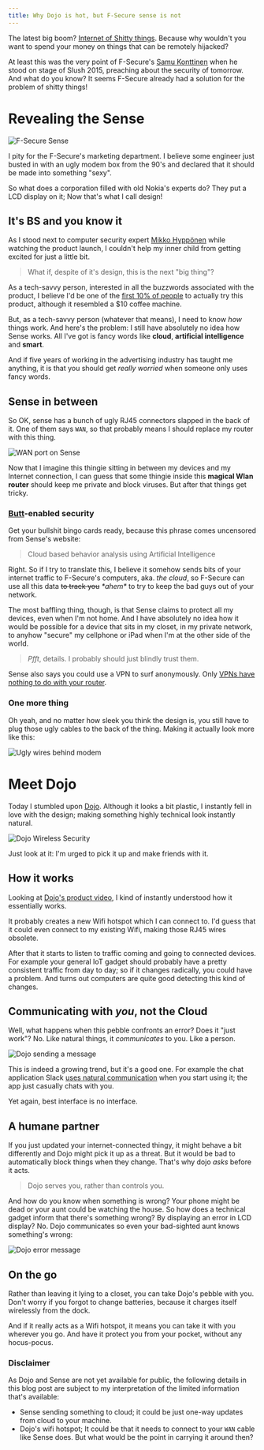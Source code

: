 ```yaml
---
title: Why Dojo is hot, but F-Secure sense is not
---
```


The latest big boom? [Internet of Shitty things][internet-of-shit]. Because why
wouldn't you want to spend your money on things that can be remotely hijacked?

At least this was the very point of F-Secure's [Samu Konttinen][samu] when he stood
on stage of Slush 2015, preaching about the security of tomorrow. And what do you
know? It seems F-Secure already had a solution for the problem of shitty things!

# Revealing the Sense

![F-Secure Sense](/images/sense-promo-pic.jpg)

I pity for the F-Secure's marketing department. I believe some engineer just
busted in with an ugly modem box from the 90's and declared that it should be 
made into something "sexy".

So what does a corporation filled with old Nokia's experts do? They put a
LCD display on it; Now that's what I call design!

## It's BS and you know it

As I stood next to computer security expert [Mikko Hyppönen][mikko-hypponen] while
watching the product launch, I couldn't help my inner child from getting excited
for just a little bit.

> What if, despite of it's design, this is the next "big thing"?

As a tech-savvy person, interested in all the buzzwords associated with the
product, I believe I'd be one of the [first 10% of people][diffusion-of-innovation]
to actually try this product, although it resembled a $10 coffee machine.

But, as a tech-savvy person (whatever that means), I need to know *how* things
work. And here's the problem: I still have absolutely no idea how Sense works. All
I've got is fancy words like **cloud**, **artificial intelligence** and **smart**.

And if five years of working in the advertising industry has taught me anything,
it is that you should get *really worried* when someone only uses fancy words.

## Sense in between

So OK, sense has a bunch of ugly RJ45 connectors slapped in the back of it.
One of them says `WAN`, so that probably means I should replace my router with
this thing.

![WAN port on Sense](/images/wan-port-sense.jpg)

Now that I imagine this thingie sitting in between my devices and my Internet
connection, I can guess that some thingie inside this **magical Wlan router**
should keep me private and block viruses. But after that things get tricky.

### [Butt](cloud-to-butt)-enabled security

Get your bullshit bingo cards ready, because this phrase comes uncensored from
Sense's website:

> Cloud based behavior analysis using Artificial Intelligence

Right. So if I try to translate this, I believe it somehow sends bits of your
internet traffic to F-Secure's computers, aka. *the cloud*, so F-Secure can
use all this data <del>to track you</del> *\*ahem\** to try to keep the bad guys
out of your network.

The most baffling thing, though, is that Sense claims to protect all my devices,
even when I'm not home. And I have absolutely no idea how it would be possible
for a device that sits in my closet, in my private network, to anyhow "secure"
my cellphone or iPad when I'm at the other side of the world.

> *Pfft*, details. I probably should just blindly trust them.

Sense also says you could use a VPN to surf anonymously. Only
[VPNs have nothing to do with your router][hidemyass].

### One more thing

Oh yeah, and no matter how sleek you think the design is, you still have to
plug those ugly cables to the back of the thing. Making it actually look more
like this:

![Ugly wires behind modem](/images/modem-wires-ugly.jpg)

# Meet Dojo

Today I stumbled upon [Dojo][dojo]. Although it looks a bit plastic, I instantly
fell in love with the design; making something highly technical look instantly
natural.

![Dojo Wireless Security](/images/dojo.jpg)

Just look at it: I'm urged to pick it up and make friends with it.

## How it works

Looking at [Dojo's product video][dojo-video], I kind of instantly understood
how it essentially works.

It probably creates a new Wifi hotspot which I can connect to. I'd guess that it
could even connect to my existing Wifi, making those RJ45 wires obsolete.

After that it starts to listen to traffic coming and going to connected devices.
For example your general IoT gadget should probably have a pretty consistent
traffic from day to day; so if it changes radically, you could have a problem.
And turns out computers are quite good detecting this kind of changes.

## Communicating with _you_, not the Cloud

Well, what happens when this pebble confronts an error? Does it "just work"? No.
Like natural things, it *communicates* to you. Like a person.

![Dojo sending a message](/images/dojo-sending-message.jpg)

This is indeed a growing trend, but it's a good one. For example the chat
application Slack [uses natural communication][slack-onboarding] when you start
using it; the app just casually chats with you.

Yet again, best interface is no interface.

## A humane partner

If you just updated your internet-connected thingy, it might behave a bit
differently and Dojo might pick it up as a threat. But it would be bad to
automatically block things when they change. That's why dojo *asks* before it
acts.

> Dojo serves you, rather than controls you.

And how do you know when something is wrong? Your phone might be dead or your
aunt could be watching the house. So how does a technical gadget inform that
there's something wrong? By displaying an error in LCD display? No. Dojo
communicates so even your bad-sighted aunt knows something's wrong:

![Dojo error message](http://i.imgur.com/GLfTV52.gif)

## On the go

Rather than leaving it lying to a closet, you can take Dojo's pebble with
you. Don't worry if you forgot to change batteries, because it charges itself
wirelessly from the dock.

And if it really acts as a Wifi hotspot, it means you can take it with you
wherever you go. And have it protect you from your pocket, without any hocus-pocus.

### Disclaimer

As Dojo and Sense are not yet available for public, the following details in this
blog post are subject to my interpretation of the limited information that's
available:
* Sense sending something to cloud; it could be just one-way updates from cloud
  to your machine.
* Dojo's wifi hotspot; It could be that it needs to connect to your `WAN` cable
  like Sense does. But what would be the point in carrying it around then?

[internet-of-shit]:https://twitter.com/internetofshit
[samu]:https://twitter.com/KonttinenSamu
[mikko-hypponen]:https://twitter.com/mikko
[diffusion-of-innovation]:http://andreivanchuk.com/blog/2010/05/law-of-diffusion-of-innovation/
[sense-video]:https://www.youtube.com/watch?v=N33ESDJAmoc
[cloud-to-butt]:https://chrome.google.com/webstore/detail/cloud-to-butt-plus/apmlngnhgbnjpajelfkmabhkfapgnoai?hl=en
[hidemyass]:https://www.hidemyass.com/how-vpn-works
[dojo]:http://www.amazon.com/dp/B017VTR1ZE/
[dojo-video]:https://www.youtube.com/watch?v=TsS142K2idE
[slack-onboarding]:http://www.outbound.io/blog/slack-kills-at-onboarding-heres-how-they-do-it

